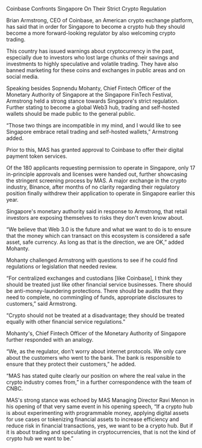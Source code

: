 Coinbase Confronts Singapore On Their Strict Crypto Regulation

Brian Armstrong, CEO of Coinbase, an American crypto exchange platform, has said that in order for Singapore to become a crypto hub they should become a more forward-looking regulator by also welcoming crypto trading.

This country has issued warnings about cryptocurrency in the past, especially due to investors who lost large chunks of their savings and investments to highly speculative and volatile trading. They have also banned marketing for these coins and exchanges in public areas and on social media.

Speaking besides Sopnendu Mohanty, Chief Fintech Officer of the Monetary Authority of Singapore at the Singapore FinTech Festival, Armstrong held a strong stance towards Singapore's strict regulation. Further stating to become a global Web3 hub, trading and self-hosted wallets should be made public to the general public.

“Those two things are incompatible in my mind, and I would like to see Singapore embrace retail trading and self-hosted wallets,” Armstrong added.

Prior to this, MAS has granted approval to Coinbase to offer their digital payment token services.

Of the 180 applicants requesting permission to operate in Singapore, only 17 in-principle approvals and licenses were handed out, further showcasing the stringent screening process by MAS. A major exchange in the crypto industry, Binance, after months of no clarity regarding their regulatory position finally withdrew their application to operate in Singapore earlier this year.

Singapore's monetary authority said in response to Armstrong, that retail investors are exposing themselves to risks they don't even know about.

“We believe that Web 3.0 is the future and what we want to do is to ensure that the money which can transact on this ecosystem is considered a safe asset, safe currency. As long as that is the direction, we are OK,” added Mohanty.

Mohanty challenged Armstrong with questions to see if he could find regulations or legislation that needed review.

“For centralized exchanges and custodians [like Coinbase], I think they should be treated just like other financial service businesses. There should be anti-money-laundering protections. There should be audits that they need to complete, no commingling of funds, appropriate disclosures to customers,” said Armstrong.

“Crypto should not be treated at a disadvantage; they should be treated equally with other financial service regulations.”

Mohanty's, Chief Fintech Officer of the Monetary Authority of Singapore further responded with an analogy.

“We, as the regulator, don’t worry about internet protocols. We only care about the customers who went to the bank. The bank is responsible to ensure that they protect their customers,” he added.

“MAS has stated quite clearly our position on where the real value in the crypto industry comes from,” in a further correspondence with the team of CNBC.

MAS's strong stance was echoed by MAS Managing Director Ravi Menon in his opening of that very same event in his opening speech, “If a crypto hub is about experimenting with programmable money, applying digital assets for use cases or tokenizing financial assets to increase efficiency and reduce risk in financial transactions, yes, we want to be a crypto hub. But if it is about trading and speculating in cryptocurrencies, that is not the kind of crypto hub we want to be.”

